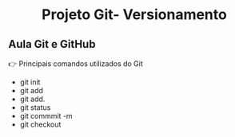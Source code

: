 <h1 align="center">Projeto Git- Versionamento</h1>

<h2>Aula Git e GitHub</h2>
<P> 👉  Principais comandos utilizados do Git</p>
  <ul>
  <li>git init</li>
  <li>git add</li>
  <li>git add.</li>
  <li>git status</li>
  <li>git commmit -m</li>
  <li>git checkout</li>
  </ul>
  
   
